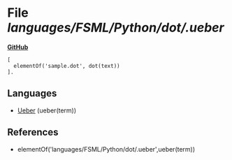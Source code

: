 # File _languages/FSML/Python/dot/.ueber_
**[GitHub](https://github.com/softlang/yas/blob/master/languages/FSML/Python/dot/.ueber)**
```
[
  elementOf('sample.dot', dot(text))
].

```

## Languages
* [Ueber](../languages/Ueber.md) (ueber(term))

## References
* elementOf('languages/FSML/Python/dot/.ueber',ueber(term))
